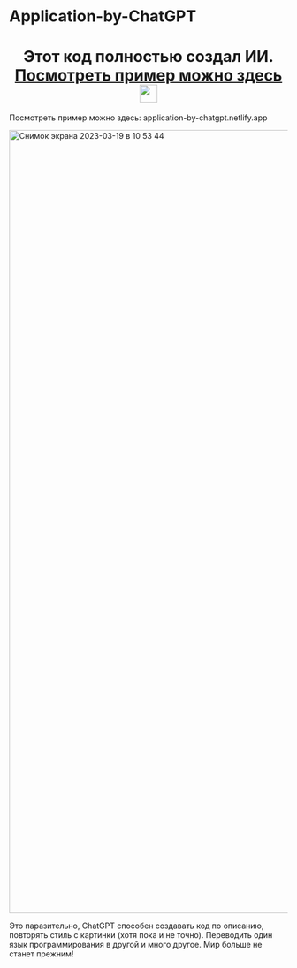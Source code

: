 # Application-by-ChatGPT


<h1 align="center">Этот код полностью создал ИИ.
  <a href="application-by-chatgpt.netlify.app" target="_blank">Посмотреть пример можно здесь</a> 
<img src="https://github.com/blackcater/blackcater/raw/main/images/Hi.gif" height="32"/></h1>

Посмотреть пример можно здесь: application-by-chatgpt.netlify.app

<img width="1416" alt="Снимок экрана 2023-03-19 в 10 53 44" src="https://user-images.githubusercontent.com/95998454/226161844-fb834bf3-5800-4ffd-a4c4-57500d7e987c.png">

Это паразительно, ChatGPT способен создавать код по описанию, повторять стиль с картинки (хотя пока и не точно). Переводить один язык программирования в другой и много другое. Мир больше не станет прежним!
